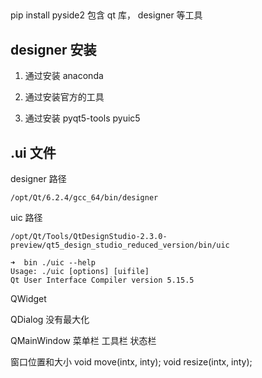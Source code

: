 ## 

pip install pyside2
    包含 qt 库， designer 等工具



## designer 安装

1. 通过安装 anaconda

2. 通过安装官方的工具

3. 通过安装 pyqt5-tools
    pyuic5

## .ui 文件

designer 路径

    /opt/Qt/6.2.4/gcc_64/bin/designer

uic 路径

    /opt/Qt/Tools/QtDesignStudio-2.3.0-preview/qt5_design_studio_reduced_version/bin/uic

```
➜  bin ./uic --help
Usage: ./uic [options] [uifile]
Qt User Interface Compiler version 5.15.5
```

QWidget

QDialog
    没有最大化

QMainWindow
    菜单栏
    工具栏
    状态栏

窗口位置和大小
    void move(intx, inty);
    void resize(intx, inty);


